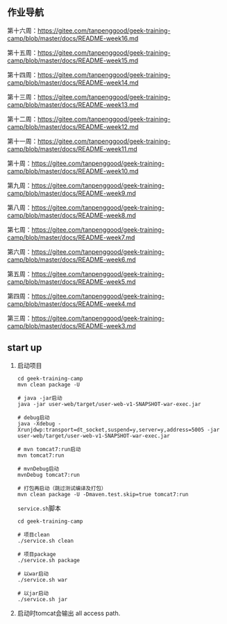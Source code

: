 ## 作业导航

第十六周：https://gitee.com/tanpenggood/geek-training-camp/blob/master/docs/README-week16.md

第十五周：https://gitee.com/tanpenggood/geek-training-camp/blob/master/docs/README-week15.md

第十四周：https://gitee.com/tanpenggood/geek-training-camp/blob/master/docs/README-week14.md

第十三周：https://gitee.com/tanpenggood/geek-training-camp/blob/master/docs/README-week13.md

第十二周：https://gitee.com/tanpenggood/geek-training-camp/blob/master/docs/README-week12.md

第十一周：https://gitee.com/tanpenggood/geek-training-camp/blob/master/docs/README-week11.md

第十周：https://gitee.com/tanpenggood/geek-training-camp/blob/master/docs/README-week10.md

第九周：https://gitee.com/tanpenggood/geek-training-camp/blob/master/docs/README-week9.md

第八周：https://gitee.com/tanpenggood/geek-training-camp/blob/master/docs/README-week8.md

第七周：https://gitee.com/tanpenggood/geek-training-camp/blob/master/docs/README-week7.md

第六周：https://gitee.com/tanpenggood/geek-training-camp/blob/master/docs/README-week6.md

第五周：https://gitee.com/tanpenggood/geek-training-camp/blob/master/docs/README-week5.md

第四周：https://gitee.com/tanpenggood/geek-training-camp/blob/master/docs/README-week4.md

第三周：https://gitee.com/tanpenggood/geek-training-camp/blob/master/docs/README-week3.md

## start up

1. 启动项目

    ```
    cd geek-training-camp
    mvn clean package -U
    
    # java -jar启动
    java -jar user-web/target/user-web-v1-SNAPSHOT-war-exec.jar
    
    # debug启动
    java -Xdebug -Xrunjdwp:transport=dt_socket,suspend=y,server=y,address=5005 -jar user-web/target/user-web-v1-SNAPSHOT-war-exec.jar
    
    # mvn tomcat7:run启动
    mvn tomcat7:run
    
    # mvnDebug启动
    mvnDebug tomcat7:run
    
    # 打包再启动（跳过测试编译及打包）
    mvn clean package -U -Dmaven.test.skip=true tomcat7:run
    ```
    
    `service.sh`脚本
    ```
    cd geek-training-camp
    
    # 项目clean
    ./service.sh clean
    
    # 项目package
    ./service.sh package
    
    # 以war启动
    ./service.sh war
    
    # 以jar启动
    ./service.sh jar
    ```

2. 启动时tomcat会输出 all access path.
